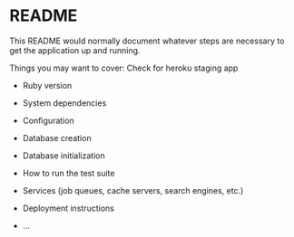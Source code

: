 # README

This README would normally document whatever steps are necessary to get the
application up and running.

Things you may want to cover:
Check for heroku staging app
* Ruby version

* System dependencies

* Configuration

* Database creation

* Database initialization

* How to run the test suite

* Services (job queues, cache servers, search engines, etc.)

* Deployment instructions

* ...
